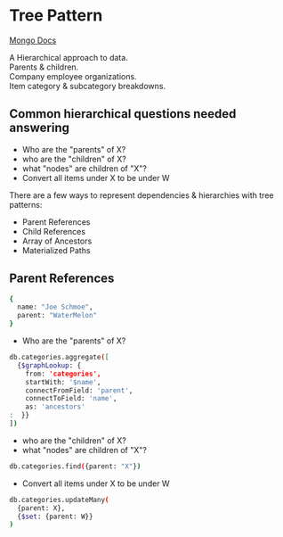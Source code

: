 # Tree Pattern

[Mongo Docs](https://docs.mongodb.com/manual/applications/data-models-tree-structures/)

A Hierarchical approach to data.  
Parents & children.  
Company employee organizations.  
Item category & subcategory breakdowns.

## Common hierarchical questions needed answering

- Who are the "parents" of X?
- who are the "children" of X?
- what "nodes" are children of "X"?
- Convert all items under X to be under W

There are a few ways to represent dependencies & hierarchies with tree patterns:

- Parent References
- Child References
- Array of Ancestors
- Materialized Paths

## Parent References

```bash
{
  name: "Joe Schmoe",
  parent: "WaterMelon"
}
```

- Who are the "parents" of X?

```bash
db.categories.aggregate([
  {$graphLookup: {
    from: 'categories',
    startWith: '$name',
    connectFromField: 'parent',
    connectToField: 'name',
    as: 'ancestors'
:  }}
])
```

- who are the "children" of X?
- what "nodes" are children of "X"?

```bash
db.categories.find({parent: "X"})
```

- Convert all items under X to be under W

```bash
db.categories.updateMany(
  {parent: X},
  {$set: {parent: W}}
)
```
